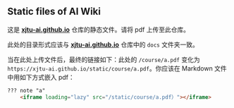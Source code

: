 ## Static files of AI Wiki

这是 **[xjtu-ai.github.io](https://github.com/xjtu-ai/xjtu-ai.github.io)** 仓库的静态文件。请将 pdf 上传至此仓库。

此处的目录形式应该与 **[xjtu-ai.github.io](https://github.com/xjtu-ai/xjtu-ai.github.io)** 仓库中的 `docs` 文件夹一致。

当在此处上传文件后，最终的链接如下：此处的 `/course/a.pdf` 变化为 `https://xjtu-ai.github.io/static/course/a.pdf`。你应该在 Markdown 文件中用如下方式嵌入 pdf：

```markdown
??? note "a"
    <iframe loading="lazy" src="/static/course/a.pdf）"></iframe>
```